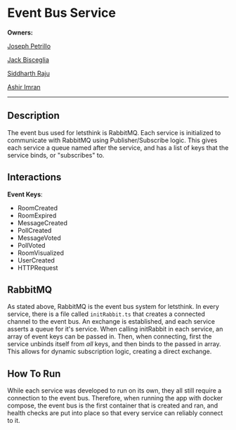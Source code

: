 # Event Bus Service

**Owners:**

[Joseph Petrillo](https://github.com/joepetrillo)

[Jack Bisceglia](https://github.com/jackbisceglia)

[Siddharth Raju](https://github.com/sid2033)

[Ashir Imran](https://github.com/LinkFrost)

---

## Description

The event bus used for letsthink is RabbitMQ. Each service is initialized to communicate with RabbitMQ using Publisher/Subscribe logic. This gives each service a queue named after the service, and has a list of keys that the service binds, or "subscribes" to.

## Interactions

**Event Keys**:

- RoomCreated
- RoomExpired
- MessageCreated
- PollCreated
- MessageVoted
- PollVoted
- RoomVisualized
- UserCreated
- HTTPRequest

## RabbitMQ

As stated above, RabbitMQ is the event bus system for letsthink. In every service, there is a file called `initRabbit.ts` that creates a connected channel to the event bus. An exchange is established, and each service asserts a queue for it's service. When calling initRabbit in each service, an array of event keys can be passed in. Then, when connecting, first the service unbinds itself from _all_ keys, and then binds to the passed in array. This allows for dynamic subscription logic, creating a direct exchange.

## How To Run

While each service was developed to run on its own, they all still require a connection to the event bus. Therefore, when running the app with docker compose, the event bus is the first container that is created and ran, and health checks are put into place so that every service can reliably connect to it.

